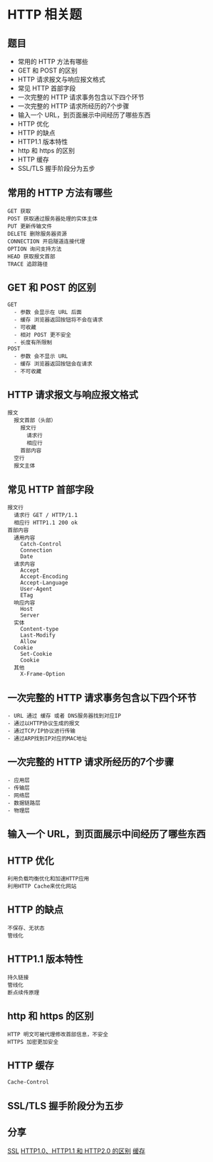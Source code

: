 # HTTP 相关题

## 题目
- 常用的 HTTP 方法有哪些
- GET 和 POST 的区别
- HTTP 请求报文与响应报文格式
- 常见 HTTP 首部字段
- 一次完整的 HTTP 请求事务包含以下四个环节
- 一次完整的 HTTP 请求所经历的7个步骤
- 输入一个 URL，到页面展示中间经历了哪些东西
- HTTP 优化
- HTTP 的缺点
- HTTP1.1 版本特性
- http 和 https 的区别
- HTTP 缓存
- SSL/TLS 握手阶段分为五步

## 常用的 HTTP 方法有哪些
```
GET 获取
POST 获取通过服务器处理的实体主体
PUT 更新传输文件
DELETE 删除服务器资源
CONNECTION 开启隧道连接代理
OPTION 询问支持方法
HEAD 获取报文首部
TRACE 追踪路径
```

## GET 和 POST 的区别
```
GET
  - 参数 会显示在 URL 后面
  - 缓存 浏览器返回按钮将不会在请求
  - 可收藏
  - 相对 POST 更不安全
  - 长度有所限制
POST
  - 参数 会不显示 URL
  - 缓存 浏览器返回按钮会在请求
  - 不可收藏

```
## HTTP 请求报文与响应报文格式
```
报文
  报文首部（头部）
    报文行
      请求行
      相应行
    首部内容
  空行
  报文主体

```
## 常见 HTTP 首部字段
```
报文行
  请求行 GET / HTTP/1.1
  相应行 HTTP1.1 200 ok
首部内容
  通用内容
    Catch-Control
    Connection
    Date
  请求内容
    Accept
    Accept-Encoding
    Accept-Language
    User-Agent
    ETag
  响应内容
    Host
    Server
  实体
    Content-type
    Last-Modify
    Allow
  Cookie
    Set-Cookie
    Cookie
  其他
    X-Frame-Option
```
## 一次完整的 HTTP 请求事务包含以下四个环节
```
- URL 通过 缓存 或者 DNS服务器找到对应IP
- 通过以HTTP协议生成的报文
- 通过TCP/IP协议进行传输
- 通过ARP找到IP对应的MAC地址
```
## 一次完整的 HTTP 请求所经历的7个步骤
```
- 应用层
- 传输层
- 网络层
- 数据链路层
- 物理层
```
## 输入一个 URL，到页面展示中间经历了哪些东西
## HTTP 优化
```
利用负载均衡优化和加速HTTP应用
利用HTTP Cache来优化网站
```
## HTTP 的缺点
```
不保存、无状态
管线化
```
## HTTP1.1 版本特性
```
持久链接
管线化
断点续传原理
```
## http 和 https 的区别
```
HTTP 明文可被代理修改首部信息，不安全
HTTPS 加密更加安全
```
## HTTP 缓存
```
Cache-Control
```
## SSL/TLS 握手阶段分为五步

## 分享
[SSL](http://www.ruanyifeng.com/blog/2014/09/illustration-ssl.html)
[HTTP1.0、HTTP1.1 和 HTTP2.0 的区别](https://mp.weixin.qq.com/s/GICbiyJpINrHZ41u_4zT-A?)
[缓存](https://juejin.im/post/5b3c87386fb9a04f9a5cb037)